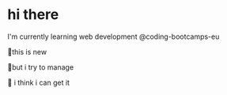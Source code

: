# hi there

I'm currently learning web development
@coding-bootcamps-eu

<font style="vertical-align: inherit;"><font style="vertical-align: inherit;">🤔</font></font>this is new 

<font style="vertical-align: inherit;"><font style="vertical-align: inherit;">🥳</font></font>but i try to manage 

🦎 i think i can get it
